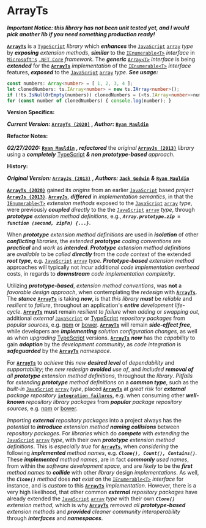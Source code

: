 # ArrayTs

***Important Notice: this library has not been unit tested yet, and I would pick another lib if you need something production ready!***

[**`ArrayTs`**](https://github.com/RyanMauldin/ArrayTs) is a [`TypeScript`](http://www.typescriptlang.org/) *library*
which ***enhances*** the [`JavaScript`](https://www.javascript.com/) [`array`](https://www.w3schools.com/js/js_arrays.asp)
*type* by ***exposing*** *extension methods*, ***similar*** to the [`IEnumerable<T>`](https://docs.microsoft.com/en-us/dotnet/api/system.collections.generic.ienumerable-1?view=netframework-4.8)
*interface* in [`Microsoft's`](https://www.microsoft.com/en-us/) [`.NET Core`](https://docs.microsoft.com/en-us/dotnet/core/)
*framework*. The ***generic*** [`Array<T>`](https://www.typescriptlang.org/docs/handbook/generics.html) *interface* is
being ***extended*** for the [**`ArrayTs`**](https://github.com/RyanMauldin/ArrayTs) *implementation* of the
[`IEnumerable<T>`](https://docs.microsoft.com/en-us/dotnet/api/system.collections.generic.ienumerable-1?view=netframework-4.8)
*interface* features, ***exposed*** to the [`JavaScript`](https://www.javascript.com/) [`array`](https://www.w3schools.com/js/js_arrays.asp)
*type*. ***See usage:***

```typescript
const numbers: Array<number> = [ 1, 2, 3, 4 ];
let clonedNumbers: ts.IArray<number> = new ts.IArray<number>();
if (!ts.IsNullOrEmpty(numbers)) clonedNumbers = (<ts.IArray<number>>numbers).Clone();
for (const number of clonedNumbers) { console.log(number); }
```

**Version Specifics:**

***Current Version:*** [**`ArrayTs (2020)`**](https://github.com/RyanMauldin/ArrayTs)
***, Author:*** [**`Ryan Mauldin`**](https://github.com/ryanmauldin)

**Refactor Notes:**

***02/27/2020:*** [**`Ryan Mauldin`**](https://github.com/ryanmauldin)
***, refactored*** the *original* [**`ArrayJs (2013)`**](https://github.com/EmptyCubes/Array.js)
*library* using a ***completely*** [TypeScript](http://www.typescriptlang.org/)
***& non prototype-based*** *approach*.

**History:**

***Original Version:*** [**`ArrayJs (2013)`**](https://github.com/EmptyCubes/Array.js)
***, Authors:*** [**`Jack Godwin`**](https://github.com/KodingSykosis) ***&***
[**`Ryan Mauldin`**](https://github.com/ryanmauldin)

[**`ArrayTs (2020)`**](https://github.com/RyanMauldin/ArrayTs) gained its *origins* from an earlier
[`JavaScript`](https://www.javascript.com/) based *project* [**`ArrayJs (2013)`**](https://github.com/EmptyCubes/Array.js).
[**`ArrayJs`**](https://github.com/EmptyCubes/Array.js), ***differed*** in *implementation semantics*, in that the
[`IEnumerable<T>`](https://docs.microsoft.com/en-us/dotnet/api/system.collections.generic.ienumerable-1?view=netframework-4.8)
*extension methods* exposed to the [`JavaScript`](https://www.javascript.com/) [`array`](https://www.w3schools.com/js/js_arrays.asp)
*type*, were previously ***coupled*** *directly* to the the [`JavaScript`](https://www.javascript.com/)
[`array`](https://www.w3schools.com/js/js_arrays.asp) *type*, through ***prototype*** *extension method definitions*,
e.g., ***`Array.prototype.zip = function (second, zipFn) {...}`***.

When ***prototype*** *extension method definitions* are used in ***isolation*** of other ***conflicting***
*libraries*, the *extended* ***prototype*** *coding conventions* are ***practical*** and *work* as ***intended***.
***Prototype*** *extension method definitions* are *available* to be *called* ***directly*** from the
*code context* of the extended ***root type***, e.g. [`JavaScript`](https://www.javascript.com/)
[`array`](https://www.w3schools.com/js/js_arrays.asp) *type*. ***Prototype-based*** *extension method*
approaches will typically not *incur* additional *code implementation overhead* costs, in regards to
***downstream*** *code implementation complexity*.

Utilizing ***prototype-based***, *extension method conventions*, was **not** a *favorable design approach*,
when contemplating the *redesign* with [**`ArrayTs`**](https://github.com/RyanMauldin/ArrayTs).
The ***stance*** [**`ArrayTs`**](https://github.com/RyanMauldin/ArrayTs) is taking ***now***, is that *this library*
***must*** be *reliable* and *resilient* to *failure*, throughout an application's ***entire*** *development*
*life-cycle*. [**`ArrayTs`**](https://github.com/RyanMauldin/ArrayTs) **must** remain *resilient to failure* when
*adding* or *swapping out*, additional *external* [`JavaScript`](https://www.javascript.com/) or
[TypeScript](http://www.typescriptlang.org/) *repository packages* from *popular sources*, e.g.
[npm](https://www.npmjs.com/) or [bower](https://bower.io/). [**`ArrayTs`**](https://github.com/RyanMauldin/ArrayTs)
will remain ***side-effect free***, while developers are ***implementing*** *solution configuration changes*, as well as when
*upgrading* [TypeScript](http://www.typescriptlang.org/) versions. [**`ArrayTs`**](https://github.com/RyanMauldin/ArrayTs)
***now*** has the *capability* to gain ***adoption*** by the *development community*, as *code integration*
is ***safeguarded*** by the [**`ArrayTs`**](https://github.com/RyanMauldin/ArrayTs) *namespace*.

For [**`ArrayTs`**](https://github.com/RyanMauldin/ArrayTs) to *achieve* this *new* ***desired level*** of *dependability*
and *supportability*; the *new redesign* ***avoided*** *use of*, and *included* ***removal of*** *all* ***prototype***
*extension method definitions*, throughout the *library*. *Pitfalls* for *extending* ***prototype*** *method definitions*
on a ***common type***, such as the *built-in* [`JavaScript`](https://www.javascript.com/) [`array`](https://www.w3schools.com/js/js_arrays.asp)
*type*, placed [**`ArrayTs`**](https://github.com/RyanMauldin/ArrayTs) at *great risk* for ***external*** *package repository*
[**`integration failures`**](https://stackoverflow.com/questions/8859828/javascript-what-dangers-are-in-extending-array-prototype),
e.g. when consuming other ***well-known*** *repository library packages* from ***popular*** *package repository sources*,
e.g. [npm](https://www.npmjs.com/) or [bower](https://bower.io/).

*Importing* ***external*** *repository packages* into a project always has the *potential* to ***introduce*** *extension method*
***naming collisions*** between *repository packages*. For *libraries* which do ***compete*** with *extending* the
[`JavaScript`](https://www.javascript.com/) [`array`](https://www.w3schools.com/js/js_arrays.asp) *type*, with their own
***prototype*** *extension method definitions*. This is *especially true* for [**`ArrayTs`**](https://github.com/RyanMauldin/ArrayTs),
when *considering* the following ***implemented*** *method names*, e.g. ***`Clone(), Count(), Contains()`***. These
***implemented*** *method names*, are in fact ***commonly*** *used names*, from within the *software development space*,
and are *likely* to be the ***first*** *method names* to ***collide*** with other *library* design *implementations*. As well,
the ***`Clone()`*** *method* does ***not*** *exist* on the [`IEnumerable<T>`](https://docs.microsoft.com/en-us/dotnet/api/system.collections.generic.ienumerable-1?view=netframework-4.8)
*interface* for instance, and is *custom* to this [**`ArrayTs`**](https://github.com/RyanMauldin/ArrayTs) *implementation*.
However, there is a very high likelihood, that other common ***external*** *repository packages* have already extended
the [`JavaScript`](https://www.javascript.com/) [`array`](https://www.w3schools.com/js/js_arrays.asp) *type* with their
own ***`Clone()`*** *extension method*, which is why [**`ArrayTs`**](https://github.com/RyanMauldin/ArrayTs) *removed all*
***prototype-based*** *extension methods* and ***provided*** *cleaner community interoperability* through ***interfaces***
and ***namespaces***.
